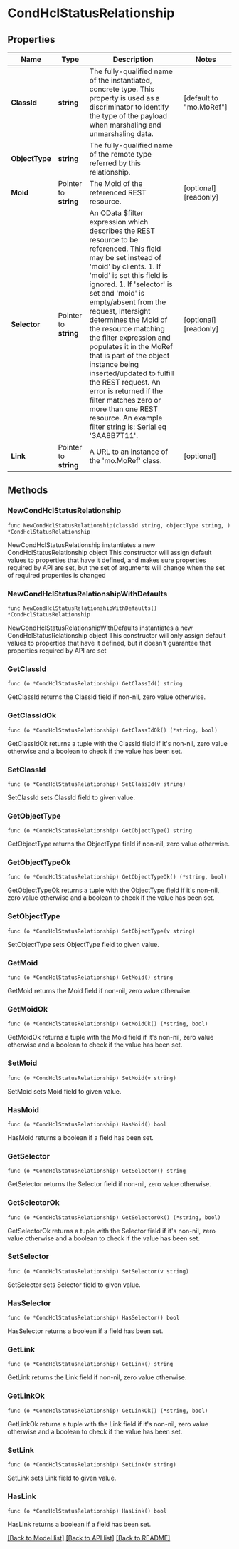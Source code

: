 # CondHclStatusRelationship

## Properties

Name | Type | Description | Notes
------------ | ------------- | ------------- | -------------
**ClassId** | **string** | The fully-qualified name of the instantiated, concrete type. This property is used as a discriminator to identify the type of the payload when marshaling and unmarshaling data. | [default to "mo.MoRef"]
**ObjectType** | **string** | The fully-qualified name of the remote type referred by this relationship. | 
**Moid** | Pointer to **string** | The Moid of the referenced REST resource. | [optional] [readonly] 
**Selector** | Pointer to **string** | An OData $filter expression which describes the REST resource to be referenced. This field may be set instead of &#39;moid&#39; by clients. 1. If &#39;moid&#39; is set this field is ignored. 1. If &#39;selector&#39; is set and &#39;moid&#39; is empty/absent from the request, Intersight determines the Moid of the resource matching the filter expression and populates it in the MoRef that is part of the object instance being inserted/updated to fulfill the REST request. An error is returned if the filter matches zero or more than one REST resource. An example filter string is: Serial eq &#39;3AA8B7T11&#39;. | [optional] [readonly] 
**Link** | Pointer to **string** | A URL to an instance of the &#39;mo.MoRef&#39; class. | [optional] 

## Methods

### NewCondHclStatusRelationship

`func NewCondHclStatusRelationship(classId string, objectType string, ) *CondHclStatusRelationship`

NewCondHclStatusRelationship instantiates a new CondHclStatusRelationship object
This constructor will assign default values to properties that have it defined,
and makes sure properties required by API are set, but the set of arguments
will change when the set of required properties is changed

### NewCondHclStatusRelationshipWithDefaults

`func NewCondHclStatusRelationshipWithDefaults() *CondHclStatusRelationship`

NewCondHclStatusRelationshipWithDefaults instantiates a new CondHclStatusRelationship object
This constructor will only assign default values to properties that have it defined,
but it doesn't guarantee that properties required by API are set

### GetClassId

`func (o *CondHclStatusRelationship) GetClassId() string`

GetClassId returns the ClassId field if non-nil, zero value otherwise.

### GetClassIdOk

`func (o *CondHclStatusRelationship) GetClassIdOk() (*string, bool)`

GetClassIdOk returns a tuple with the ClassId field if it's non-nil, zero value otherwise
and a boolean to check if the value has been set.

### SetClassId

`func (o *CondHclStatusRelationship) SetClassId(v string)`

SetClassId sets ClassId field to given value.


### GetObjectType

`func (o *CondHclStatusRelationship) GetObjectType() string`

GetObjectType returns the ObjectType field if non-nil, zero value otherwise.

### GetObjectTypeOk

`func (o *CondHclStatusRelationship) GetObjectTypeOk() (*string, bool)`

GetObjectTypeOk returns a tuple with the ObjectType field if it's non-nil, zero value otherwise
and a boolean to check if the value has been set.

### SetObjectType

`func (o *CondHclStatusRelationship) SetObjectType(v string)`

SetObjectType sets ObjectType field to given value.


### GetMoid

`func (o *CondHclStatusRelationship) GetMoid() string`

GetMoid returns the Moid field if non-nil, zero value otherwise.

### GetMoidOk

`func (o *CondHclStatusRelationship) GetMoidOk() (*string, bool)`

GetMoidOk returns a tuple with the Moid field if it's non-nil, zero value otherwise
and a boolean to check if the value has been set.

### SetMoid

`func (o *CondHclStatusRelationship) SetMoid(v string)`

SetMoid sets Moid field to given value.

### HasMoid

`func (o *CondHclStatusRelationship) HasMoid() bool`

HasMoid returns a boolean if a field has been set.

### GetSelector

`func (o *CondHclStatusRelationship) GetSelector() string`

GetSelector returns the Selector field if non-nil, zero value otherwise.

### GetSelectorOk

`func (o *CondHclStatusRelationship) GetSelectorOk() (*string, bool)`

GetSelectorOk returns a tuple with the Selector field if it's non-nil, zero value otherwise
and a boolean to check if the value has been set.

### SetSelector

`func (o *CondHclStatusRelationship) SetSelector(v string)`

SetSelector sets Selector field to given value.

### HasSelector

`func (o *CondHclStatusRelationship) HasSelector() bool`

HasSelector returns a boolean if a field has been set.

### GetLink

`func (o *CondHclStatusRelationship) GetLink() string`

GetLink returns the Link field if non-nil, zero value otherwise.

### GetLinkOk

`func (o *CondHclStatusRelationship) GetLinkOk() (*string, bool)`

GetLinkOk returns a tuple with the Link field if it's non-nil, zero value otherwise
and a boolean to check if the value has been set.

### SetLink

`func (o *CondHclStatusRelationship) SetLink(v string)`

SetLink sets Link field to given value.

### HasLink

`func (o *CondHclStatusRelationship) HasLink() bool`

HasLink returns a boolean if a field has been set.


[[Back to Model list]](../README.md#documentation-for-models) [[Back to API list]](../README.md#documentation-for-api-endpoints) [[Back to README]](../README.md)


